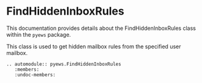 # FindHiddenInboxRules

This documentation provides details about the FindHiddenInboxRules class within the `pyews` package.

This class is used to get hidden mailbox rules from the specified user mailbox.

```eval_rst
.. automodule:: pyews.FindHiddenInboxRules
   :members:
   :undoc-members:
```